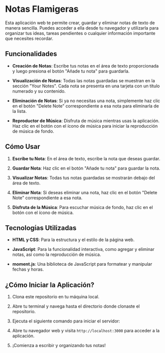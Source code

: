 # Notas Flamigeras

Esta aplicación web te permite crear, guardar y eliminar notas de texto de manera sencilla. Puedes acceder a ella desde tu navegador y utilizarla para organizar tus ideas, tareas pendientes o cualquier información importante que necesites recordar.

## Funcionalidades

- **Creación de Notas**: Escribe tus notas en el área de texto proporcionada y luego presiona el botón "Añade tu nota" para guardarla.
  
- **Visualización de Notas**: Todas las notas guardadas se muestran en la sección "Your Notes". Cada nota se presenta en una tarjeta con un título numerado y su contenido.

- **Eliminación de Notas**: Si ya no necesitas una nota, simplemente haz clic en el botón "Delete Note" correspondiente a esa nota para eliminarla de la lista.

- **Reproductor de Música**: Disfruta de música mientras usas la aplicación. Haz clic en el botón con el ícono de música para iniciar la reproducción de música de fondo.

## Cómo Usar

1. **Escribe tu Nota**: En el área de texto, escribe la nota que deseas guardar.

2. **Guardar Nota**: Haz clic en el botón "Añade tu nota" para guardar la nota.

3. **Visualizar Notas**: Todas tus notas guardadas se mostrarán debajo del área de texto.

4. **Eliminar Nota**: Si deseas eliminar una nota, haz clic en el botón "Delete Note" correspondiente a esa nota.

5. **Disfruta de la Música**: Para escuchar música de fondo, haz clic en el botón con el ícono de música.

## Tecnologías Utilizadas

- **HTML y CSS**: Para la estructura y el estilo de la página web.
  
- **JavaScript**: Para la funcionalidad interactiva, como agregar y eliminar notas, así como la reproducción de música.

- **moment.js**: Una biblioteca de JavaScript para formatear y manipular fechas y horas.

## ¿Cómo Iniciar la Aplicación?

1. Clona este repositorio en tu máquina local.
   
2. Abre tu terminal y navega hasta el directorio donde clonaste el repositorio.

3. Ejecuta el siguiente comando para iniciar el servidor:

4. Abre tu navegador web y visita `http://localhost:3000` para acceder a la aplicación.

5. ¡Comienza a escribir y organizando tus notas!

